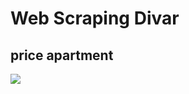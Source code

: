 # Web Scraping Divar
## price apartment

![](https://zoomapk.ir/wp-content/uploads/2021/05/%D8%AF%D8%A7%D9%86%D9%84%D9%88%D8%AF-%D8%AF%DB%8C%D9%88%D8%A7%D8%B1-%D8%A7%D9%86%D8%AF%D8%B1%D9%88%DB%8C%D8%AF-%D8%AC%D8%AF%DB%8C%D8%AF.png)
